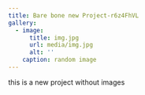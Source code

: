 ```yaml
---
title: Bare bone new Project-r6z4FhVL
gallery:
  - image:
      title: img.jpg
      url: media/img.jpg
      alt: ''
    caption: random image
---
```

this is a new project without images
